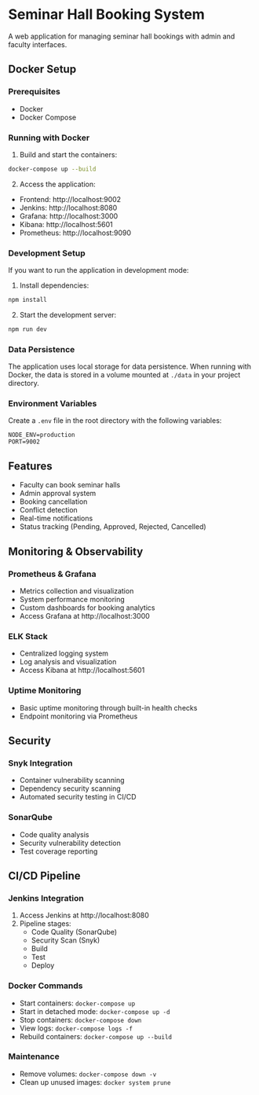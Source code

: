 # Seminar Hall Booking System

A web application for managing seminar hall bookings with admin and faculty interfaces.

## Docker Setup

### Prerequisites
- Docker
- Docker Compose

### Running with Docker

1. Build and start the containers:
```bash
docker-compose up --build
```

2. Access the application:
- Frontend: http://localhost:9002
- Jenkins: http://localhost:8080
- Grafana: http://localhost:3000
- Kibana: http://localhost:5601
- Prometheus: http://localhost:9090

### Development Setup

If you want to run the application in development mode:

1. Install dependencies:
```bash
npm install
```

2. Start the development server:
```bash
npm run dev
```

### Data Persistence

The application uses local storage for data persistence. When running with Docker, the data is stored in a volume mounted at `./data` in your project directory.

### Environment Variables

Create a `.env` file in the root directory with the following variables:
```env
NODE_ENV=production
PORT=9002
```

## Features

- Faculty can book seminar halls
- Admin approval system
- Booking cancellation
- Conflict detection
- Real-time notifications
- Status tracking (Pending, Approved, Rejected, Cancelled)

## Monitoring & Observability

### Prometheus & Grafana
- Metrics collection and visualization
- System performance monitoring
- Custom dashboards for booking analytics
- Access Grafana at http://localhost:3000

### ELK Stack
- Centralized logging system
- Log analysis and visualization
- Access Kibana at http://localhost:5601

### Uptime Monitoring
- Basic uptime monitoring through built-in health checks
- Endpoint monitoring via Prometheus

## Security

### Snyk Integration
- Container vulnerability scanning
- Dependency security scanning
- Automated security testing in CI/CD

### SonarQube
- Code quality analysis
- Security vulnerability detection
- Test coverage reporting

## CI/CD Pipeline

### Jenkins Integration
1. Access Jenkins at http://localhost:8080
2. Pipeline stages:
   - Code Quality (SonarQube)
   - Security Scan (Snyk)
   - Build
   - Test
   - Deploy

### Docker Commands

- Start containers: `docker-compose up`
- Start in detached mode: `docker-compose up -d`
- Stop containers: `docker-compose down`
- View logs: `docker-compose logs -f`
- Rebuild containers: `docker-compose up --build`

### Maintenance

- Remove volumes: `docker-compose down -v`
- Clean up unused images: `docker system prune`
